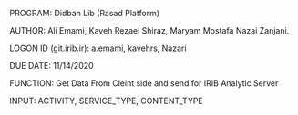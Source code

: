 
 PROGRAM:   Didban Lib (Rasad Platform)
 
 AUTHOR:    Ali Emami, Kaveh Rezaei Shiraz, Maryam Mostafa Nazai Zanjani.
 
 LOGON ID (git.irib.ir):    a.emami, kavehrs, Nazari
 
 DUE DATE:  11/14/2020

 FUNCTION:  Get Data From Cleint side and send for IRIB Analytic Server

 INPUT:     ACTIVITY, SERVICE_TYPE, CONTENT_TYPE
 